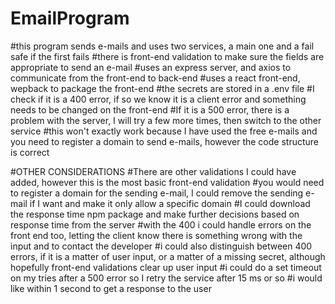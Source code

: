 # EmailProgram
#this program sends e-mails and uses two services, a main one and a fail safe if the first fails
#there is front-end validation to make sure the fields are appropriate to send an e-mail
#uses an express server, and axios to communicate from the front-end to back-end
#uses a react front-end, wepback to package the front-end
#the secrets are stored in a .env file
#I check if it is a 400 error, if so we know it is a client error and something needs to be changed on the front-end
#If it is a 500 error, there is a problem with the server, I will try a few more times, then switch to the other service
#this won't exactly work because I have used the free e-mails and you need to register a domain to send e-mails, however the code structure is correct


#OTHER CONSIDERATIONS
#There are other validations I could have added, however this is the most basic front-end validation
#you would need to register a domain for the sending e-mail, I could remove the sending e-mail if I want and make it only allow a specific domain
#I could download the response time npm package and make further decisions based on response time from the server
#with the 400 i could handle errors on the front end too, letting the client know there is something wrong with the input and to contact the developer
#i could also distinguish between 400 errors, if it is a matter of user input, or a matter of a missing secret, although hopefully front-end validations clear up user input
#i could do a set timeout on my tries after a 500 error so I retry the service after 15 ms or so
#i would like within 1 second to get a response to the user

